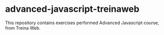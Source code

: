 # advanced-javascript-treinaweb
This repository contains exercises performed Advanced Javascript course, from Treina Web.
